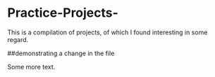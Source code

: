 # Practice-Projects-
This is a compilation of projects, of which I found interesting in some regard. 

##demonstrating a change in the file

Some more text. 
